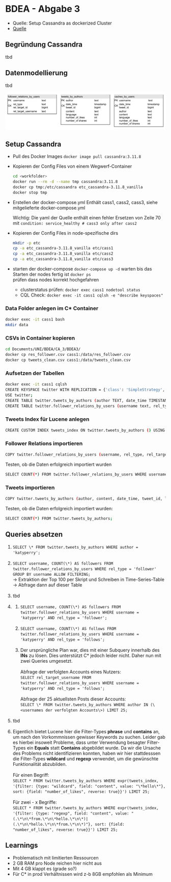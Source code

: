 # BDEA - Abgabe 3

- Quelle: Setup Cassandra as dockerized Cluster
- [Quelle](https://blog.digitalis.io/containerized-cassandra-cluster-for-local-testing-60d24d70dcc4)

## Begründung Cassandra
tbd

## Datenmodellierung
tbd

![Data model](assets/data_model.svg)

## Setup Cassandra

- Pull des Docker Images
  ```docker image pull cassandra:3.11.8```
- Kopieren der Config Files von einem Wegwerf-Container
  ```bash
  cd <workfolder>
  docker run --rm -d --name tmp cassandra:3.11.8
  docker cp tmp:/etc/cassandra etc_cassandra-3.11.8_vanilla
  docker stop tmp
  ```
- Erstellen der docker-compose.yml
  Enthält cass1, cass2, cass3, siehe mitgelieferte docker-compose.yml

  Wichtig: Die yaml der Quelle enthält einen fehler
  Ersetzen von Zeile 70 mit ```condition: service_healthy # cass3 only after cass2```

- Kopieren der Config Files in node-spezifische dirs
  ```bash
  mkdir -p etc
  cp -a etc_cassandra-3.11.8_vanilla etc/cass1
  cp -a etc_cassandra-3.11.8_vanilla etc/cass2
  cp -a etc_cassandra-3.11.8_vanilla etc/cass3
  ```

- starten der docker-compose
  ```docker-compose up -d```
  warten bis das Starten der nodes fertig ist
  ```docker ps```  
  prüfen dass nodes korrekt hochgefahren
    - clusterstatus prüfen: ```docker exec cass1 nodetool status```
    - CQL Check: ```docker exec -it cass1 cqlsh -e "describe keyspaces"```
### Data Folder anlegen im C* Container
```bash
docker exec -it cass1 bash
mkdir data
```

### CSVs in Container kopieren
```bash
cd Documents/UNI/BDEA/CA_3/BDEA3/
docker cp res_follower.csv cass1:/data/res_follower.csv
docker cp tweets_clean.csv cass1:/data/tweets_clean.csv
```

### Aufsetzen der Tabellen
```bash
docker exec -it cass1 cqlsh
CREATE KEYSPACE twitter WITH REPLICATION = {'class': 'SimpleStrategy', 'replication_factor': 3};
USE twitter;
CREATE TABLE twitter.tweets_by_authors (author TEXT, date_time TIMESTAMP, tweet_id BIGINT, content TEXT, language TEXT, number_of_likes INT, number_of_shares INT, PRIMARY KEY ((author), date_time, tweet_id)) WITH CLUSTERING ORDER BY (date_time DESC);
CREATE TABLE twitter.follower_relations_by_users (username text, rel_type text, rel_target_id BIGINT, rel_target_username text,  PRIMARY KEY ((username), rel_type, rel_target_id));
```
### Tweets Index für Lucene anlegen
```bash
CREATE CUSTOM INDEX tweets_index ON twitter.tweets_by_authors () USING 'com.stratio.cassandra.lucene.Index' WITH OPTIONS = {'refresh_seconds': 1, 'schema': '{fields: {author: {type: "text", analyzer: "english"}, date_time: {type: "date", pattern: "yyyy-MM-dd HH:MM:SS"}, tweet_id: {type: "integer"}, content: {type: "string"}, language: {type: "string"}, number_of_likes: {type: "integer"}, number_of_shares: {type: "integer"}}}'};
```
### Follower Relations importieren
```bash
COPY twitter.follower_relations_by_users (username, rel_type, rel_target_username, rel_target_id) FROM 'data/res_follower.csv' WITH HEADER = TRUE;
```
Testen, ob die Daten erfolgreich importiert wurden
```bash
SELECT COUNT(*) FROM twitter.follower_relations_by_users WHERE username = 'katyperry';
```
### Tweets importieren
```bash
COPY twitter.tweets_by_authors (author, content, date_time, tweet_id, language, number_of_likes, number_of_shares) FROM 'data/tweets_clean.csv' WITH HEADER = TRUE;
```
Testen, ob die Daten erfolgreich importiert wurden:
```bash
SELECT COUNT(*) FROM twitter.tweets_by_authors;
```
## Queries absetzen
1. ```SELECT \* FROM twitter.tweets_by_authors WHERE author = 'katyperry';```</br></br>
2. ```SELECT username, COUNT(\*) AS followers FROM twitter.follower_relations_by_users WHERE rel_type = 'follower' GROUP BY username ALLOW FILTERING;```</br>-> Extraktion der Top 100 per Skript und Schreiben in Time-Series-Table</br>-> Abfrage dann auf dieser Table</br></br>
3. tbd</br></br>
4.
    1. ```SELECT username, COUNT(\*) AS followers FROM twitter.follower_relations_by_users WHERE username = 'katyperry' AND rel_type = 'follower';```</br></br>
    2. ```SELECT username, COUNT(\*) AS follows FROM twitter.follower_relations_by_users WHERE username = 'katyperry' AND rel_type = 'follows';```</br></br>
    3. Der ursprüngliche Plan war, dies mit einer Subquery innerhalb des **INs** zu lösen. Dies unterstützt C* jedoch leider nicht. Daher nun mit zwei Queries umgesetzt.</br></br>
       Abfrage der verfolgten Accounts eines Nutzers:</br>
       ```SELECT rel_target_username FROM twitter.follower_relations_by_users WHERE username = 'katyperry' AND rel_type = 'follows';```</br></br>
       Abfrage der 25 aktuellsten Posts dieser Accounts:</br>
       ```SELECT \* FROM twitter.tweets_by_authors WHERE author IN (\<usernames der verfolgten Accounts\>) LIMIT 25;```</br></br>
5. tbd</br></br>
6. Eigentlich bietet Lucene hier die Filter-Types **phrase** und **contains** an, um nach den Vorkommnissen gewisser Keywords zu suchen. Leider gab es hierbei insoweit Probleme, dass unter Verwendung besagter Filter-Types ein **Equals** statt **Contains** abgebildet wurde. Da wir die Ursache des Problems nicht identifizieren konnten, haben wir hier stattdesssen die Filter-Types **wildcard** und **regexp** verwendet, um die gewünschte Funktionalität abzubilden.</br></br>
   Für einen Begriff:</br>
   ```SELECT * FROM twitter.tweets_by_authors WHERE expr(tweets_index, '{filter: {type: "wildcard", field: "content", value: "\*hello\*"}, sort: {field: "number_of_likes", reverse: true}}') LIMIT 25;```</br></br>
   Für zwei - x Begriffe:</br>
   ```SELECT * FROM twitter.tweets_by_authors WHERE expr(tweets_index, '{filter: {type: "regexp", field: "content", value: "(.\*\n\*from.\*\n\*hello.\*\n\*)|(.\*\n\*hello.\*\n\*from.\*\n\*)"}, sort: {field: "number_of_likes", reverse: true}}') LIMIT 25;```
## Learnings
- Problematisch mit limitierten Ressourcen
- 2 GB RAM pro Node reichen hier nicht aus
- Mit 4 GB klappt es (grade so?)
- Für C* in prod Verhältnissen wird z-b 8GB empfohlen als Minimum